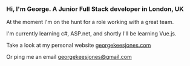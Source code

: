### Hi, I'm George. A Junior Full Stack developer in London, UK

At the moment I'm on the hunt for a role working with a great team.

I'm currently learning c#, ASP.net, and shortly I'll be learning Vue.js.

Take a look at my personal website [georgekeesjones.com](https://georgekeesjones.com)

Or ping me an email [georgekeesjones@gmail.com](mailto:georgekeesjones@gmail.com?subject=Hey,%20I%20found%20your%20profile%20on%20GitHub...)
